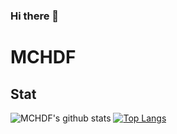 ### Hi there 👋

# MCHDF

## Stat
![MCHDF's github stats](https://github-readme-stats.vercel.app/api?username=MCHDF&hide=contribs,issues&hide_border=true)
[![Top Langs](https://github-readme-stats.vercel.app/api/top-langs/?username=MCHDF&hide_border=true)](https://github.com/MCHDF/github-readme-stats)

<!--
**MCHDF/MCHDF** is a ✨ _special_ ✨ repository because its `README.md` (this file) appears on your GitHub profile.

Here are some ideas to get you started:

- 🔭 I’m currently working on ...
- 🌱 I’m currently learning ...
- 👯 I’m looking to collaborate on ...
- 🤔 I’m looking for help with ...
- 💬 Ask me about ...
- 📫 How to reach me: ...
- 😄 Pronouns: ...
- ⚡ Fun fact: ...
-->
